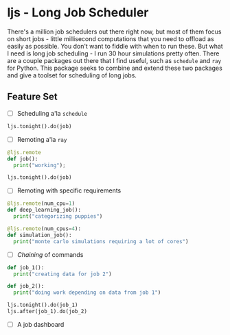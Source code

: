 # ljs - Long Job Scheduler

There's a million job schedulers out there right now, but most of them focus
on short jobs - little millisecond computations that you need to offload as
easily as possible.  You don't want to fiddle with when to run these. But what
I need is long job scheduling - I run 30 hour simulations pretty often.  There
are a couple packages out there that I find useful, such as ``schedule`` and
``ray`` for Python.  This package seeks to combine and extend these two
packages and give a toolset for scheduling of long jobs.

## Feature Set

- [ ] Scheduling a'la ``schedule``
```python
ljs.tonight().do(job)
```
- [ ] Remoting a'la ``ray``
```python
@ljs.remote
def job():
  print("working");

ljs.tonight().do(job)
```
- [ ] Remoting with specific requirements
```python
@ljs.remote(num_cpu=1)
def deep_learning_job():
  print("categorizing puppies")

@ljs.remote(num_cpus=4):
def simulation_job():
  print("monte carlo simulations requiring a lot of cores")
```
- [ ] *Chaining* of commands
```python
def job_1():
  print("creating data for job 2")

def job_2():
  print("doing work depending on data from job 1")

ljs.tonight().do(job_1)
ljs.after(job_1).do(job_2)
```
- [ ] A job dashboard
